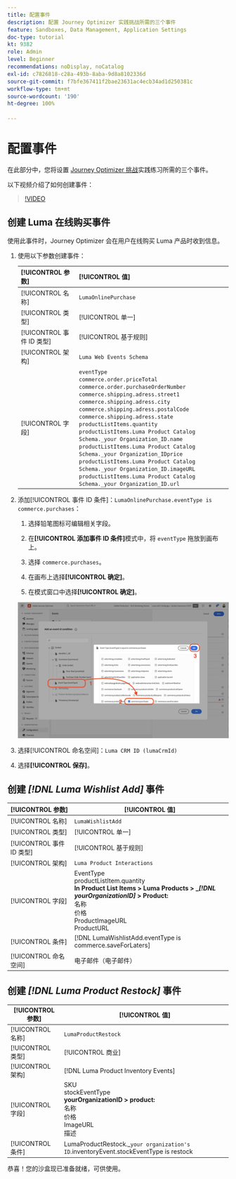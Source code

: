```yaml
---
title: 配置事件
description: 配置 Journey Optimizer 实践挑战所需的三个事件
feature: Sandboxes, Data Management, Application Settings
doc-type: tutorial
kt: 9382
role: Admin
level: Beginner
recommendations: noDisplay, noCatalog
exl-id: c7826818-c28a-493b-8aba-9d8a8102336d
source-git-commit: f7bfe367411f2bae23631ac4ecb34ad1d250381c
workflow-type: tm+mt
source-wordcount: '190'
ht-degree: 100%

---
```


# 配置事件

在此部分中，您将设置 [Journey Optimizer 挑战](/help/challenges/introduction-and-prerequisites.md)实践练习所需的三个事件。

以下视频介绍了如何创建事件：

>[!VIDEO](https://video.tv.adobe.com/v/336253?quality=12)

## 创建 Luma 在线购买事件

使用此事件时，Journey Optimizer 会在用户在线购买 Luma 产品时收到信息。

1. 使用以下参数创建事件：

   | [!UICONTROL 参数] | [!UICONTROL 值] |
   |-------------|-----------|
   | [!UICONTROL 名称] | `LumaOnlinePurchase` |
   | [!UICONTROL 类型] | [!UICONTROL 单一] |
   | [!UICONTROL 事件 ID 类型] | [!UICONTROL 基于规则] |
   | [!UICONTROL 架构] | `Luma Web Events Schema` |
   | [!UICONTROL 字段] | `eventType` <br>`commerce.order.priceTotal`<br>`commerce.order.purchaseOrderNumber`<br>`commerce.shipping.adress.street1`<br>`commerce.shipping.adress.city`<br>`commerce.shipping.adress.postalCode`<br>`commerce.shipping.adress.state`<br>`productListItems.quantity`<br>`productListItems.Luma Product Catalog Schema._your Organization_ID.name`<br>`productListItems.Luma Product Catalog Schema._your Organization_IDprice`<br>`productListItems.Luma Product Catalog Schema._your Organization_ID.imageURL`<br>`productListItems.Luma Product Catalog Schema._your Organization_ID.url` |

1. 添加[!UICONTROL 事件 ID 条件]：`LumaOnlinePurchase.eventType is commerce.purchases`：

   1. 选择铅笔图标可编辑相关字段。

   1. 在&#x200B;**[!UICONTROL 添加事件 ID 条件]**&#x200B;模式中，将 `eventType` 拖放到画布上。
   1. 选择 `commerce.purchases`。
   1. 在画布上选择&#x200B;**[!UICONTROL 确定]**。
   1. 在模式窗口中选择&#x200B;**[!UICONTROL 确定]**。

   ![添加事件条件](/help/tutorial-configure-a-training-sandbox/assets/Event-lumaOnlinePurchase-condition-1.png)

1. 选择[!UICONTROL 命名空间]：`Luma CRM ID (lumaCrmId)`

1. 选择&#x200B;**[!UICONTROL 保存]**。

## 创建 *[!DNL Luma Wishlist Add]* 事件

| [!UICONTROL 参数] | [!UICONTROL 值] |
|-------------|-----------|
| [!UICONTROL 名称] | `LumaWishlistAdd` |
| [!UICONTROL 类型] | [!UICONTROL 单一] |
| [!UICONTROL 事件 ID 类型] | [!UICONTROL 基于规则] |
| [!UICONTROL 架构] | `Luma Product Interactions` |
| [!UICONTROL 字段] | EventType<br>productListItem.quantity<br><b>In Product List Items > Luma Products > _*[!DNL yourOrganizationID]* > Product:</b> <br>名称<br>价格<br> ProductImageURL<br>ProductURL |
| [!UICONTROL 条件] | [!DNL LumaWishlistAdd.eventType is commerce.saveForLaters] |
| [!UICONTROL 命名空间] | 电子邮件（电子邮件） |

## 创建 *[!DNL Luma Product Restock]* 事件

| [!UICONTROL 参数] | [!UICONTROL 值] |
|-------------|-----------|
| [!UICONTROL 名称] | `LumaProductRestock` |
| [!UICONTROL 类型] | [!UICONTROL 商业] |
| [!UICONTROL 架构] | [!DNL Luma Product Inventory Events] |
| [!UICONTROL 字段] | SKU <br> stockEventType<br><b> yourOrganizationID > product:</b> <br>名称<br>价格<br> ImageURL<br>描述 |
| [!UICONTROL 条件] | LumaProductRestock._`your organization's ID`.inventoryEvent.stockEventType is restock |

恭喜！您的沙盒现已准备就绪，可供使用。
